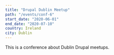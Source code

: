```yaml
---
title: "Drupal Dublin Meetup"
path: "/events/conf-6"
start_date: "2020-06-01"
end_date: "2020-07-10"
country: Ireland
city: Dublin
---
```


This is a conference about Dublin Drupal meetups.